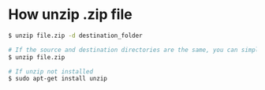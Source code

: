# How unzip .zip file

```bash
$ unzip file.zip -d destination_folder

# If the source and destination directories are the same, you can simply do:
$ unzip file.zip

# If unzip not installed
$ sudo apt-get install unzip
```
